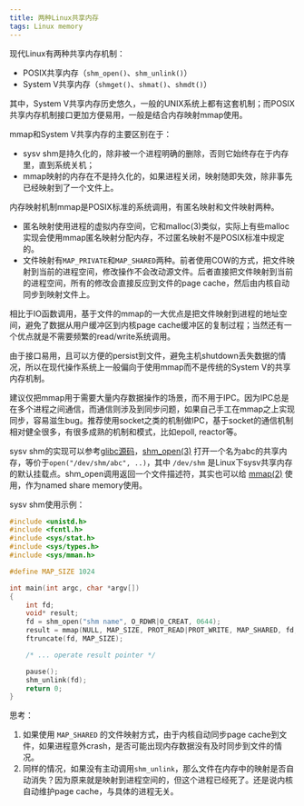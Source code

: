 ```yaml
---
title: 两种Linux共享内存
tags: Linux memory
---
```


现代Linux有两种共享内存机制：

- POSIX共享内存（`shm_open()`、`shm_unlink()`）
- System V共享内存（`shmget()`、`shmat()`、`shmdt()`）

其中，System V共享内存历史悠久，一般的UNIX系统上都有这套机制；而POSIX共享内存机制接口更加方便易用，一般是结合内存映射mmap使用。

mmap和System V共享内存的主要区别在于：

- sysv shm是持久化的，除非被一个进程明确的删除，否则它始终存在于内存里，直到系统关机；
- mmap映射的内存在不是持久化的，如果进程关闭，映射随即失效，除非事先已经映射到了一个文件上。

内存映射机制mmap是POSIX标准的系统调用，有匿名映射和文件映射两种。

- 匿名映射使用进程的虚拟内存空间，它和malloc(3)类似，实际上有些malloc实现会使用mmap匿名映射分配内存，不过匿名映射不是POSIX标准中规定的。
- 文件映射有`MAP_PRIVATE`和`MAP_SHARED`两种。前者使用COW的方式，把文件映射到当前的进程空间，修改操作不会改动源文件。后者直接把文件映射到当前的进程空间，所有的修改会直接反应到文件的page cache，然后由内核自动同步到映射文件上。

相比于IO函数调用，基于文件的mmap的一大优点是把文件映射到进程的地址空间，避免了数据从用户缓冲区到内核page cache缓冲区的复制过程；当然还有一个优点就是不需要频繁的read/write系统调用。

由于接口易用，且可以方便的persist到文件，避免主机shutdown丢失数据的情况，所以在现代操作系统上一般偏向于使用mmap而不是传统的System V的共享内存机制。

建议仅把mmap用于需要大量内存数据操作的场景，而不用于IPC。因为IPC总是在多个进程之间通信，而通信则涉及到同步问题，如果自己手工在mmap之上实现同步，容易滋生bug。推荐使用socket之类的机制做IPC，基于socket的通信机制相对健全很多，有很多成熟的机制和模式，比如epoll, reactor等。

sysv shm的实现可以参考[glibc源码](http://koala.cs.pub.ro/lxr/glibc/sysdeps/unix/sysv/linux/shm_open.c#L136)，[shm_open(3)](http://man7.org/linux/man-pages/man3/shm_open.3.html) 打开一个名为abc的共享内存，等价于`open("/dev/shm/abc", ..)`，其中 `/dev/shm` 是Linux下sysv共享内存的默认挂载点。shm_open调用返回一个文件描述符，其实也可以给 [mmap(2)](http://man7.org/linux/man-pages/man2/mmap.2.html) 使用，作为named share memory使用。

sysv shm使用示例：

```c
#include <unistd.h>
#include <fcntl.h>
#include <sys/stat.h>
#include <sys/types.h>
#include <sys/mman.h>

#define MAP_SIZE 1024

int main(int argc, char *argv[])
{
    int fd;
    void* result;
    fd = shm_open("shm name", O_RDWR|O_CREAT, 0644);
    result = mmap(NULL, MAP_SIZE, PROT_READ|PROT_WRITE, MAP_SHARED, fd, 0);
    ftruncate(fd, MAP_SIZE);

    /* ... operate result pointer */

    pause();
    shm_unlink(fd);
    return 0;
}
```

思考：

1. 如果使用 `MAP_SHARED` 的文件映射方式，由于内核自动同步page cache到文件，如果进程意外crash，是否可能出现内存数据没有及时同步到文件的情况。
2. 同样的情况，如果没有主动调用`shm_unlink`，那么文件在内存中的映射是否自动消失？因为原来就是映射到进程空间的，但这个进程已经死了。还是说内核自动维护page cache，与具体的进程无关。
